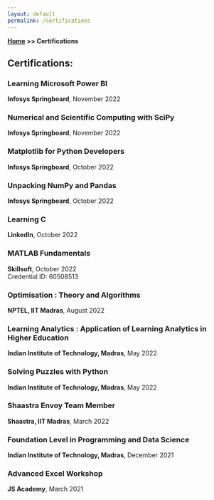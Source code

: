 ```yaml
---
layout: default
permalink: /certifications
---
```


**[Home](/) >> Certifications**

## Certifications:
<div class="card">
  <h3>Learning Microsoft Power BI</h3>
  <p><b>Infosys Springboard</b>, November 2022</p>
  <a href="https://drive.google.com/file/d/1YhRQ2X_fdS0CgOtoG9siPSEgIdFhoJKK/view?usp=sharing"><span class="card-link-spanner"></span></a>
</div>

<div class="card">
  <h3>Numerical and Scientific Computing with SciPy</h3>
  <p><b>Infosys Springboard</b>, November 2022</p>
  <a href="https://drive.google.com/file/d/1jjO9c46MJTK3YxfSfs2_xnI4Ov20Jnd1/view?usp=sharing"><span class="card-link-spanner"></span></a>
</div>

<div class="card">
  <h3>Matplotlib for Python Developers</h3>
  <p><b>Infosys Springboard</b>, October 2022</p>
  <a href="https://drive.google.com/file/d/1-2YOWYwEcs2TFKKJVSFbQ80wFy7MIqfT/view?usp=sharing"><span class="card-link-spanner"></span></a>
</div>

<div class="card">
  <h3>Unpacking NumPy and Pandas</h3>
  <p><b>Infosys Springboard</b>, October 2022</p>
  <a href="https://drive.google.com/file/d/1TTNKi-qsWWx0EZHjQ54eMyKS45joWJzK/view?usp=sharing"><span class="card-link-spanner"></span></a>
</div>

<div class="card">
  <h3>Learning C</h3>
  <p><b>LinkedIn</b>, October 2022</p>
  <a href="https://www.linkedin.com/learning/certificates/4c2731e7cc4c762f1f56ebf111f96625be7ddea7eae65e79e3faa7d012058aab"><span class="card-link-spanner"></span></a>
</div>

<div class="card">
  <h3>MATLAB Fundamentals</h3>
  <p><b>Skillsoft</b>, October 2022<br>
  Credential ID: 60508513</p>
  <a href="https://skillsoft.digitalbadges.skillsoft.com/c19c8174-8a2e-41c5-b885-3cceefa2566a"><span class="card-link-spanner"></span></a>
</div>

<div class="card">
  <h3>Optimisation : Theory and Algorithms</h3>
  <p><b>NPTEL, IIT Madras</b>, August 2022</p>
  <a href="https://drive.google.com/file/d/1lMbDwwdVE11zBbGh25T35uMqhpOOVGT9/view?usp=sharing"><span class="card-link-spanner"></span></a>
</div>

<div class="card">
  <h3>Learning Analytics : Application of Learning Analytics in Higher Education</h3>
  <p><b>Indian Institute of Technology, Madras</b>, May 2022</p>
  <a href="https://drive.google.com/file/d/1ej7JmXw_lG-sK92oTlmgvga8tT5C1llv/view?usp=sharing"><span class="card-link-spanner"></span></a>
</div>

<div class="card">
  <h3>Solving Puzzles with Python</h3>
  <p><b>Indian Institute of Technology, Madras</b>, May 2022</p>
  <a href="https://drive.google.com/file/d/1MyjkDTftomN2J7t5iRT34uhRM65NTaV0/view?usp=sharing"><span class="card-link-spanner"></span></a>
</div>

<div class="card">
  <h3>Shaastra Envoy Team Member</h3>
  <p><b>Shaastra, IIT Madras</b>, March 2022</p>
  <a href="https://drive.google.com/file/d/10ubTxiq_MD4rfLb7P7JlXZxAoPnsd1qu/view?usp=sharing"><span class="card-link-spanner"></span></a>
</div>

<div class="card">
  <h3>Foundation Level in Programming and Data Science</h3>
  <p><b>Indian Institute of Technology, Madras</b>, December 2021<br></p>
  <a href="https://drive.google.com/file/d/1sPxlJ-zXIwQpu_CTl7rkdvbbwdc0yevM/view?usp=sharing"><span class="card-link-spanner"></span></a>
</div>

<div class="card">
  <h3>Advanced Excel Workshop</h3>
  <p><b>JS Academy</b>, March 2021</p>
  <a href="https://drive.google.com/file/d/1MS2Txvj2bc9InD-s62KKyDJIHhoklgaX/view?usp=sharing"><span class="card-link-spanner"></span></a>
</div>
